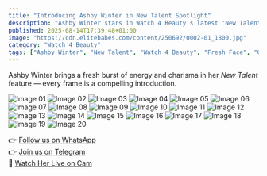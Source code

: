 ```yaml
---
title: "Introducing Ashby Winter in New Talent Spotlight"
description: "Ashby Winter stars in Watch 4 Beauty's latest 'New Talent' feature — a captivating showcase of youthful charm and expressive presence."
published: 2025-08-14T17:39:48+01:00
image: "https://cdn.elitebabes.com/content/250692/0002-01_1800.jpg"
category: "Watch 4 Beauty"
tags: ["Ashby Winter", "New Talent", "Watch 4 Beauty", "Fresh Face", "Glamour"]
---
```


Ashby Winter brings a fresh burst of energy and charisma in her *New Talent* feature — every frame is a compelling introduction.

![Image 01](https://cdn.elitebabes.com/content/250692/0002-01_1800.jpg)
![Image 02](https://cdn.elitebabes.com/content/250692/0002-02_1200.jpg)
![Image 03](https://cdn.elitebabes.com/content/250692/0002-03_1200.jpg)
![Image 04](https://cdn.elitebabes.com/content/250692/0002-04_1200.jpg)
![Image 05](https://cdn.elitebabes.com/content/250692/0002-05_1200.jpg)
![Image 06](https://cdn.elitebabes.com/content/250692/0002-06_1200.jpg)
![Image 07](https://cdn.elitebabes.com/content/250692/0002-07_1200.jpg)
![Image 08](https://cdn.elitebabes.com/content/250692/0002-08_1200.jpg)
![Image 09](https://cdn.elitebabes.com/content/250692/0002-09_1200.jpg)
![Image 10](https://cdn.elitebabes.com/content/250692/0002-10_1200.jpg)
![Image 11](https://cdn.elitebabes.com/content/250692/0002-11_1200.jpg)
![Image 12](https://cdn.elitebabes.com/content/250692/0002-12_1200.jpg)
![Image 13](https://cdn.elitebabes.com/content/250692/0002-13_1200.jpg)
![Image 14](https://cdn.elitebabes.com/content/250692/0002-14_1200.jpg)
![Image 15](https://cdn.elitebabes.com/content/250692/0002-15_1200.jpg)
![Image 16](https://cdn.elitebabes.com/content/250692/0002-16_1200.jpg)
![Image 17](https://cdn.elitebabes.com/content/250692/0002-17_1200.jpg)
![Image 18](https://cdn.elitebabes.com/content/250692/0002-18_1200.jpg)
![Image 19](https://cdn.elitebabes.com/content/250692/0002-19_1200.jpg)
![Image 20](https://cdn.elitebabes.com/content/250692/0002-20_1200.jpg)

👉 [Follow us on WhatsApp](https://redirecting-kappa.vercel.app/)  
👉 [Join us on Telegram](https://redirecting-kappa.vercel.app/)  
🔞 [Watch Her Live on Cam](https://redirecting-kappa.vercel.app/)